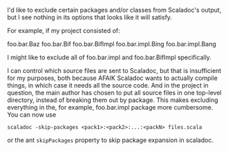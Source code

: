 I'd like to exclude certain packages and/or classes from Scaladoc's output, but I see nothing in its options that looks like it will satisfy.

For example, if my project consisted of:

foo.bar.Baz
foo.bar.Bif
foo.bar.BifImpl
foo.bar.impl.Bing
foo.bar.impl.Bang

I might like to exclude all of foo.bar.impl and foo.bar.BifImpl specifically.

I can control which source files are sent to Scaladoc, but that is insufficient for my purposes, both because AFAIK Scaladoc wants to actually compile things, in which case it needs all the source code. And in the project in question, the main author has chosen to put all source files in one top-level directory, instead of breaking them out by package. This makes excluding everything in the, for example, foo.bar.impl package more cumbersome.
You can now use 

`scaladoc -skip-packages <pack1>:<pack2>:...:<packN> files.scala`

or the ant `skipPackages` property to skip package expansion in scaladoc.
